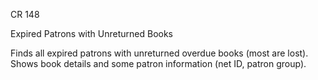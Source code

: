 CR 148

Expired Patrons with Unreturned Books

Finds all expired patrons with unreturned overdue books (most are lost). Shows book details and some patron information (net ID, patron group).
